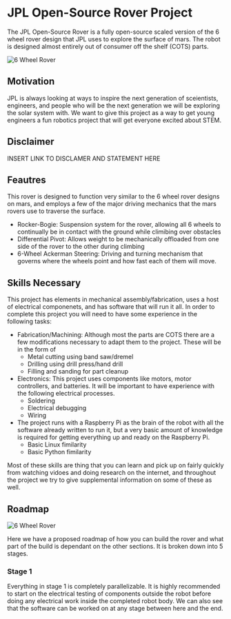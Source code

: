 # JPL Open-Source Rover Project
The JPL Open-Source Rover is a fully open-source scaled version of the 6 wheel rover design that JPL uses to explore the surface of mars. The robot is designed almost entirely out of consumer off the shelf (COTS) parts.

![6 Wheel Rover](https://github.jpl.nasa.gov/ejunkins/osr/blob/master/images/rover.png)

## Motivation
JPL is always looking at ways to inspire the next generation of sceientists, engineers, and people who will be the next generation we will be exploring the solar system with. We want to give this project as a way to get young engineers a fun robotics project that will get everyone excited about STEM. 

## Disclaimer
INSERT LINK TO DISCLAMER AND STATEMENT HERE

## Feautres
This rover is designed to function very similar to the 6 wheel rover designs on mars, and employs a few of the major driving mechanics that the mars rovers use to traverse the surface.
 * Rocker-Bogie: Suspension system for the rover, allowing all 6 wheels to continually be in contact with the ground while climibing over obstacles
 * Differential Pivot: Allows weight to be mechanically offloaded from one side of the rover to the other during climbing
 * 6-Wheel Ackerman Steering: Driving and turning mechanism that governs where the wheels point and how fast each of them will move.

## Skills Necessary
This project has elements in mechanical assembly/fabrication, uses a host of electrical componenets, and has software that will run it all. In order to complete this project you will need to have some experience in the following tasks:
 * Fabrication/Machining: Although most the parts are COTS there are a few modifications necessary to adapt them to the project. These will be in the form of 
   * Metal cutting using band saw/dremel
   * Drilling using drill press/hand drill
   * Filling and sanding for part cleanup
 * Electronics: This project uses components like motors, motor controllers, and batteries. It will be important to have experience with the following electrical processes.
   * Soldering
   * Electrical debugging
   * Wiring
 * The project runs with a Raspberry Pi as the brain of the robot with all the software already written to run it, but a very basic amount of knowledge is required for getting everything up and ready on the Raspberry Pi.
   * Basic Linux fimilarity
   * Basic Python fimilarity

Most of these skills are thing that you can learn and pick up on fairly quickly from watching vidoes and doing research on the internet, and throughout the project we try to give supplemental information on some of these as well. 

## Roadmap

![6 Wheel Rover](https://github.jpl.nasa.gov/ejunkins/osr/blob/master/images/roadmap.png)

Here we have a proposed roadmap of how you can build the rover and what part of the build is dependant on the other sections. It is broken down into 5 stages.

### Stage 1
Everything in stage 1 is completely parallelizable. It is highly recommended to start on the electrical testing of components outside the robot before doing any electrical work inside the completed robot body. We can also see that the software can be worked on at any stage between here and the end.